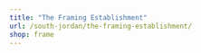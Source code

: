 ```yaml
---
title: "The Framing Establishment"
url: /south-jordan/the-framing-establishment/
shop: frame
---
```

